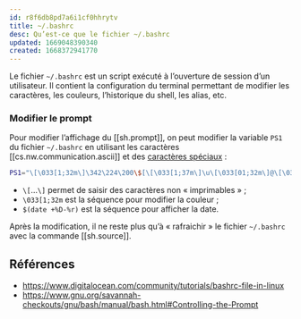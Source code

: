```yaml
---
id: r8f6db8pd7a6i1cf0hhrytv
title: ~/.bashrc
desc: Qu’est-ce que le fichier ~/.bashrc
updated: 1669048390340
created: 1668372941770
---
```


Le fichier `~/.bashrc` est un script exécuté à l’ouverture de session d’un utilisateur. Il contient la configuration du terminal permettant de modifier les caractères, les couleurs, l’historique du shell, les alias, etc.

### Modifier le prompt

Pour modifier l’affichage du [[sh.prompt]], on peut modifier la variable `PS1` du fichier `~/.bashrc` en utilisant les caractères [[cs.nw.communication.ascii]] et des [caractères spéciaux](https://www.gnu.org/savannah-checkouts/gnu/bash/manual/bash.html#Controlling-the-Prompt) :

```bash
PS1="\[\033[1;32m\]\342\224\200\$[\[\033[1;37m\]\u\[\033[01;32m\]@\[\033[01;34m\]\h\[\033[1;32m\]]\342\224\200[\[\033[1;37m\]\w\[\033[1;32m\]]\n\[\033[1;32m\]\342\224\224\342\224\200\342\224\200\342\225\274 [\[\e[01;33m\]$(date +%D-%r)\[\e[01;32m\]]\\$ \[\e[0m\]"
```

- `\[`…`\]` permet de saisir des caractères non « imprimables » ;
- `\033[1;32m` est la séquence pour modifier la couleur ;
- `$(date +%D-%r)` est la séquence pour afficher la date.

Après la modification, il ne reste plus qu’à « rafraichir » le fichier `~/.bashrc` avec la commande [[sh.source]].

## Références

-  https://www.digitalocean.com/community/tutorials/bashrc-file-in-linux
-  https://www.gnu.org/savannah-checkouts/gnu/bash/manual/bash.html#Controlling-the-Prompt